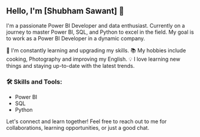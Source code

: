 ## Hello, I'm [Shubham Sawant] 👋

I'm a passionate Power BI Developer and data enthusiast. Currently on a journey to master Power BI, SQL, and Python to excel in the field. 
My goal is to work as a Power BI Developer in a dynamic company.

🌱 I'm constantly learning and upgrading my skills.
📚 My hobbies include cooking, Photography  and improving my English.
💡 I love learning new things and staying up-to-date with the latest trends.

### 🛠️ Skills and Tools:
- Power BI
- SQL
- Python

Let's connect and learn together! Feel free to reach out to me for collaborations, learning opportunities, or just a good chat.

<!---
ShubhamS8686/ShubhamS8686 is a ✨ special ✨ repository because its `README.md` (this file) appears on your GitHub profile.
You can click the Preview link to take a look at your changes.
--->
